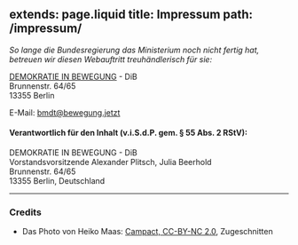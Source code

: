 extends: page.liquid
title: Impressum
path: /impressum/
---

_So lange die Bundesregierung das Ministerium noch nicht fertig hat, betreuen wir diesen Webauftritt treuhändlerisch für sie:_

[DEMOKRATIE IN BEWEGUNG](https://bewegung.jetzt/) - DiB<br/>
Brunnenstr. 64/65<br/>
13355 Berlin

E-Mail: <bmdt@bewegung.jetzt>


#### Verantwortlich für den Inhalt (v.i.S.d.P. gem. § 55 Abs. 2 RStV):

DEMOKRATIE IN BEWEGUNG - DiB<br/>
Vorstandsvorsitzende Alexander Plitsch, Julia Beerhold<br/>
Brunnenstr. 64/65<br/>
13355 Berlin, Deutschland

----

### Credits

 - Das Photo von Heiko Maas: <a href="https://www.flickr.com/photos/campact/27338540372/">Campact, CC-BY-NC 2.0</a>, Zugeschnitten